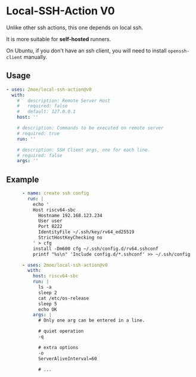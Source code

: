 # Local-SSH-Action V0

Unlike other ssh actions, this one depends on local ssh.

It is more suitable for **self-hosted** runners.

On Ubuntu, if you don't have an ssh client, you will need to install `openssh-client` manually.

## Usage

```yaml
- uses: 2moe/local-ssh-action@v0
  with:
    #   description: Remote Server Host
    #   required: false
    #   default: 127.0.0.1
    host: ''

    # description: Commands to be executed on remote server
    # required: true
    run: ''

    # description: SSH Client args, one for each line.
    # required: false
    args: ''
```

## Example

```yaml
      - name: create ssh config
        run: |
          echo '
          Host riscv64-sbc
            Hostname 192.168.123.234
            User user
            Port 8222
            IdentityFile ~/.ssh/key/rv64_ed25519
            StrictHostKeyChecking no
          ' > cfg
          install -Dm600 cfg ~/.ssh/config.d/rv64.sshconf
          printf "%s\n" 'Include config.d/*.sshconf' >> ~/.ssh/config

      - uses: 2moe/local-ssh-action@v0
        with:
          host: riscv64-sbc
          run: |
            ls -a
            sleep 2
            cat /etc/os-release
            sleep 5
            echo OK
          args: |
            # Only one arg can be entered in a line.

            # quiet operation
            -q

            # extra options
            -o
            ServerAliveInterval=60

            # ...
```
